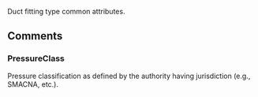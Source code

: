 Duct fitting type common attributes.

<!-- end of short definition -->



## Comments

### PressureClass

Pressure classification as defined by the authority having jurisdiction (e.g., SMACNA, etc.).

